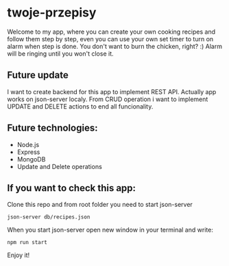 # twoje-przepisy
Welcome to my app, where you can create your own cooking recipes and follow them step by step, even you can use your own set timer to turn on alarm when step is done. You don't want to burn the chicken, right? :) Alarm will be ringing until you won't close it.

## Future update

I want to create backend for this app to implement REST API. Actually app works on json-server localy. From CRUD operation i want to implement UPDATE and DELETE actions to end all funcionality.

## Future technologies:

* Node.js
* Express
* MongoDB
* Update and Delete operations

## If you want to check this app:

Clone this repo and from root folder you need to start json-server

```node
json-server db/recipes.json
```

When you start json-server open new window in your terminal and write:

```node
npm run start
```

Enjoy it!